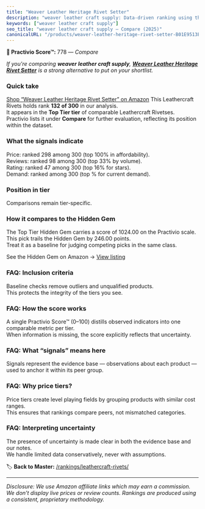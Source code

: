 ```yaml
---
title: "Weaver Leather Heritage Rivet Setter"
description: "weaver leather craft supply: Data-driven ranking using the Practivio Score™. Positioned by quality, value, demand, findability, momentum."
keywords: ["weaver leather craft supply"]
seo_title: "weaver leather craft supply — Compare (2025)"
canonicalURL: "/products/weaver-leather-heritage-rivet-setter-B01E9513E8/"
---
```


**🛒 Practivio Score™:** 778 — _Compare_


*If you're comparing **weaver leather craft supply**, **[Weaver Leather Heritage Rivet Setter](https://www.amazon.com/dp/B01E9513E8?tag=practivio-20)** is a strong alternative to put on your shortlist.*
### Quick take
[Shop “Weaver Leather Heritage Rivet Setter” on Amazon](https://www.amazon.com/dp/B01E9513E8?tag=practivio-20)
This Leathercraft Rivets holds rank **132 of 300** in our analysis.  
It appears in the **Top Tier tier** of comparable Leathercraft Rivetses.  
Practivio lists it under **Compare** for further evaluation, reflecting its position within the dataset.

### What the signals indicate
Price: ranked 298 among 300 (top 100% in affordability).  
Reviews: ranked 98 among 300 (top 33% by volume).  
Rating: ranked 47 among 300 (top 16% for stars).  
Demand: ranked  among 300 (top % for current demand).

### Position in tier
Comparisons remain tier-specific.

### How it compares to the Hidden Gem
The Top Tier Hidden Gem carries a score of 1024.00 on the Practivio scale.  
This pick trails the Hidden Gem by 246.00 points.  
Treat it as a baseline for judging competing picks in the same class.  

See the Hidden Gem on Amazon → [View listing](https://www.amazon.com/dp/B09KRMD8RG?tag=practivio-20)

### FAQ: Inclusion criteria
Baseline checks remove outliers and unqualified products.  
This protects the integrity of the tiers you see.

### FAQ: How the score works
A single Practivio Score™ (0–100) distills observed indicators into one comparable metric per tier.  
When information is missing, the score explicitly reflects that uncertainty.

### FAQ: What “signals” means here
Signals represent the evidence base — observations about each product — used to anchor it within its peer group.

### FAQ: Why price tiers?
Price tiers create level playing fields by grouping products with similar cost ranges.  
This ensures that rankings compare peers, not mismatched categories.

### FAQ: Interpreting uncertainty
The presence of uncertainty is made clear in both the evidence base and our notes.  
We handle limited data conservatively, never with assumptions.

<!-- Missing template for Compare/CompareWithinPriceClass -->


🏷️ **Back to Master:** [/rankings/leathercraft-rivets/](/rankings/leathercraft-rivets/)

---
_Disclosure: We use Amazon affiliate links which may earn a commission. We don’t display live prices or review counts. Rankings are produced using a consistent, proprietary methodology._
